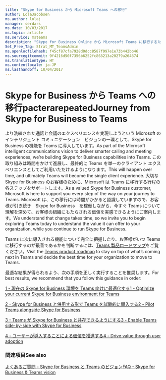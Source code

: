 ```yaml
---
title: "Skype for Business から Microsoft Teams への移行"
author: LolaJacobsen
ms.author: lolaj
manager: serdars
ms.date: 10/03/2017
ms.topic: article
ms.service: msteams
description: "Skype for Business Online から Microsoft Teams に移行するために必要となるあらゆる知識についての情報を提供します。"
Set_Free_Tag: Strat_MT_TeamsAdmin
ms.openlocfilehash: f45cf87cfa7928d0dcc8587f997e1e73b442bb46
ms.sourcegitcommit: 9f4216d50f7356b6252fc863213a20279a264374
ms.translationtype: HT
ms.contentlocale: ja-JP
ms.lasthandoff: 10/04/2017
---
```

<a name="journey-from-skype-for-business-to-microsoft-teams"></a><span data-ttu-id="29995-103">Skype for Business から Teams への移行pacterarepeated</span><span class="sxs-lookup"><span data-stu-id="29995-103">Journey from Skype for Business to Teams</span></span>
==================================================

<span data-ttu-id="29995-104">より洗練された通話と会議のエクスペリエンスを実現しようという Microsoft のインテリジェント コミュニケーション　ビジョンの一環として、Skype for Business の機能を Teams に導入しています。</span><span class="sxs-lookup"><span data-stu-id="29995-104">As part of the Microsoft intelligent communications vision to deliver smarter calling and meeting experiences, we’re building Skype for Business capabilities into Teams.</span></span> <span data-ttu-id="29995-105">この取り組みは時間をかけて進展し、最終的に Teams を単一のクライアント エクスペリエンスとしてご利用いただけるようになります。</span><span class="sxs-lookup"><span data-stu-id="29995-105">This will happen over time, and ultimately Teams will become the single client experience.</span></span> <span data-ttu-id="29995-106">大切な Skype for Business のお客様のために、Microsoft は Teams に移行する行程の各ステップをサポートします。</span><span class="sxs-lookup"><span data-stu-id="29995-106">As a valued Skype for Business customer, Microsoft is here to support you every step of the way on your journey to Teams.</span></span> <span data-ttu-id="29995-107">Microsoft は、この移行には時間がかかると認識していますので、お客様が引き続き　Skype for Business　を稼働しながら、今すぐ Teams について理解を深めて、お客様の組織にもたらされる価値を実感できるようにご案内します。</span><span class="sxs-lookup"><span data-stu-id="29995-107">We understand that change takes time, so we invite you to begin exploring Teams today to understand the value it can offer to your organization, while you continue to run Skype for Business.</span></span> 

<span data-ttu-id="29995-108">Teams に次に導入される機能について完全に把握したり、お客様がいつ Teams に移行するのが最善であるかを判断するには、[Teams 製品ロードマップ](https://aka.ms/TeamsRoadmap)をご覧ください。</span><span class="sxs-lookup"><span data-stu-id="29995-108">Visit the [Teams product roadmap](https://aka.ms/TeamsRoadmap) to stay on top of what’s coming next in Teams and decide the best time for your organization to move to Teams.</span></span>

<span data-ttu-id="29995-109">最適な結果が得られるよう、次の手順を正しく実行することを推奨します。</span><span class="sxs-lookup"><span data-stu-id="29995-109">For best results, we recommend that you follow this guidance in order:</span></span>


[<span data-ttu-id="29995-110">1 - 現在の Skype for Business 環境を Teams 向けに最適化する</span><span class="sxs-lookup"><span data-stu-id="29995-110">1 - Optimize your current Skype for Business environment for Teams</span></span>](prepare-teams.md)

[<span data-ttu-id="29995-111">2 - Skype for Business と併用する形で Teams を試験的に導入する</span><span class="sxs-lookup"><span data-stu-id="29995-111">2 - Pilot Teams alongside Skype for Business</span></span>](pilot-essentials.md)

[<span data-ttu-id="29995-112">3 - Teams が Skype for Business と共存できるようにする</span><span class="sxs-lookup"><span data-stu-id="29995-112">3 - Enable Teams side-by-side with Skype for Business</span></span>](guidance-SkypeforBusiness.md)

[<span data-ttu-id="29995-113">4 - ユーザーが導入することによる価値を推進する</span><span class="sxs-lookup"><span data-stu-id="29995-113">4 - Drive value through user adoption</span></span>](continue-journey.md)


 
### <a name="see-also"></a><span data-ttu-id="29995-114">関連項目</span><span class="sxs-lookup"><span data-stu-id="29995-114">See also</span></span>
[<span data-ttu-id="29995-115">よくあるご質問 - Skype for Business と Teams のビジョン</span><span class="sxs-lookup"><span data-stu-id="29995-115">FAQ - Skype for Business & Teams vision</span></span>](FAQ-journey.md)




